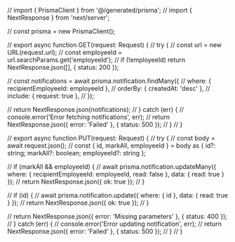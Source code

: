 // import { PrismaClient } from '@/generated/prisma';
// import { NextResponse } from 'next/server';

// const prisma = new PrismaClient();

// export async function GET(request: Request) {
//   try {
//     const url = new URL(request.url);
//     const employeeId = url.searchParams.get('employeeId');
//     if (!employeeId) return NextResponse.json([], { status: 200 });

//     const notifications = await prisma.notification.findMany({
//       where: { recipientEmployeeId: employeeId },
//       orderBy: { createdAt: 'desc' },
//       include: { request: true },
//     });

//     return NextResponse.json(notifications);
//   } catch (err) {
//     console.error('Error fetching notifications', err);
//     return NextResponse.json({ error: 'Failed' }, { status: 500 });
//   }
// }

// export async function PUT(request: Request) {
//   try {
//     const body = await request.json();
//     const { id, markAll, employeeId } = body as { id?: string; markAll?: boolean; employeeId?: string };

//     if (markAll && employeeId) {
//       await prisma.notification.updateMany({ where: { recipientEmployeeId: employeeId, read: false }, data: { read: true } });
//       return NextResponse.json({ ok: true });
//     }

//     if (id) {
//       await prisma.notification.update({ where: { id }, data: { read: true } });
//       return NextResponse.json({ ok: true });
//     }

//     return NextResponse.json({ error: 'Missing parameters' }, { status: 400 });
//   } catch (err) {
//     console.error('Error updating notification', err);
//     return NextResponse.json({ error: 'Failed' }, { status: 500 });
//   }
// }

